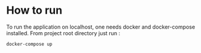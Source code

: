 # How to run

To run the application on localhost, one needs docker and docker-compose installed.
From project root directory just run :

```buildoutcfg
docker-compose up

```
